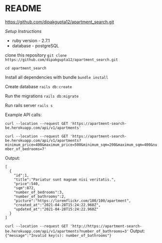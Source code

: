# README

https://github.com/dipakgupta12/apartment_search.git

*Setup Instructions*

* ruby version - 2.7.1
* database - postgreSQL

clone this repository
`git clone https://github.com/dipakgupta12/apartment_search.git`

`cd apartment_search`

Install all dependencies with bundle
`bundle install`

Create database
`rails db:create`

Run the migrations
`rails db:migrate`

Run rails server
`rails s`

Example API calls:

`curl --location --request GET 'https://apartment-search-be.herokuapp.com/api/v1/apartments'`

`curl --location --request GET 'https://apartment-search-be.herokuapp.com/api/v1/apartments?minimum_price=400&maximum_price=500&minimum_sqm=200&maximum_sqm=400&number_of_bedrooms=7'`

Output:
```
[
  {
    "id":1,
    "title":"Pariatur sunt magnam nisi veritatis.",
    "price":540,
    "sqm":872,
    "number_of_bedrooms":3,
    "number_of_bathrooms":2,
    "picture":"https://loremflickr.com/100/100/apartment",
    "created_at":"2021-04-28T15:24:22.960Z",
    "updated_at":"2021-04-28T15:24:22.960Z"
  }
]
```

`curl --location --request GET 'http://https://apartment-search-be.herokuapp.com/api/v1/apartments?number_of_bathrooms=3'`
Output:
`{"message":"Invalid key(s): number_of_bathrooms"}`
